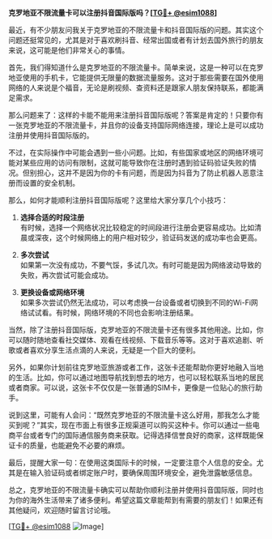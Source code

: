 **克罗地亚不限流量卡可以注册抖音国际版吗？[[TG💪+ @esim1088](https://t.me/s/esim1088)]**

最近，有不少朋友问我关于克罗地亚的不限流量卡和抖音国际版的问题。其实这个问题还挺常见的，尤其是对于喜欢刷抖音、经常出国或者有计划去国外旅行的朋友来说，这可能是他们非常关心的事情。

首先，我们得知道什么是克罗地亚的不限流量卡。简单来说，这是一种可以在克罗地亚使用的手机卡，它能提供无限量的数据流量服务。这对于那些需要在国外使用网络的人来说是个福音，无论是刷视频、查资料还是跟家人朋友保持联系，都能满足需求。

那么问题来了：这样的卡能不能用来注册抖音国际版呢？答案是肯定的！只要你有一张克罗地亚的不限流量卡，并且你的设备支持国际网络连接，理论上是可以成功注册并使用抖音国际版的。

不过，在实际操作中可能会遇到一些小问题。比如，有些国家或地区的网络环境可能对某些应用的访问有限制，这就可能导致你在注册时遇到验证码验证失败的情况。但别担心，这并不是因为你的卡有问题，而是因为抖音为了防止机器人恶意注册而设置的安全机制。

那么，如何才能顺利注册抖音国际版呢？这里给大家分享几个小技巧：

1. **选择合适的时段注册**  
   有时候，选择一个网络状况比较稳定的时间段进行注册会更容易成功。比如清晨或深夜，这个时候网络上的用户相对较少，验证码发送的成功率也会更高。

2. **多次尝试**  
   如果第一次没有成功，不要气馁，多试几次。有时可能是因为网络波动导致的失败，再次尝试可能会成功。

3. **更换设备或网络环境**  
   如果多次尝试仍然无法成功，可以考虑换一台设备或者切换到不同的Wi-Fi网络试试看。有时候，网络环境的不同也会影响注册结果。

当然，除了注册抖音国际版，克罗地亚的不限流量卡还有很多其他用途。比如，你可以随时随地查看社交媒体、观看在线视频、下载音乐等等。这对于喜欢追剧、听歌或者喜欢分享生活点滴的人来说，无疑是一个巨大的便利。

另外，如果你计划前往克罗地亚旅游或者工作，这张卡还能帮助你更好地融入当地的生活。比如，你可以通过地图导航找到想去的地方，也可以轻松联系当地的居民或者商家。可以说，这张卡不仅仅是一张普通的SIM卡，更像是一位贴心的旅行助手。

说到这里，可能有人会问：“既然克罗地亚的不限流量卡这么好用，那我怎么才能买到呢？”其实，现在市面上有很多正规渠道可以购买这种卡。你可以通过一些电商平台或者专门的国际通信服务商来获取。记得选择信誉良好的商家，这样既能保证卡的质量，也能避免不必要的麻烦。

最后，提醒大家一句：在使用这类国际卡的时候，一定要注意个人信息的安全。尤其是在输入验证码或者绑定账户时，要确保周围环境安全，避免泄露敏感信息。

总之，克罗地亚的不限流量卡确实可以帮助你顺利注册并使用抖音国际版，同时也为你的海外生活带来了诸多便利。希望这篇文章能帮到有需要的朋友们！如果还有其他疑问，欢迎随时留言讨论哦。

[[TG💪+ @esim1088](https://t.me/s/esim1088) ![Image](https://i.postimg.cc/4NQfJmqS/Snipaste-2025-05-13-00-14-12.png)]